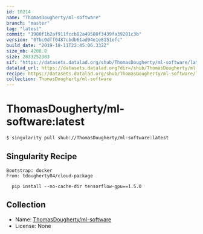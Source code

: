```yaml
---
id: 10214
name: "ThomasDougherty/ml-software"
branch: "master"
tag: "latest"
commit: "1980f1b2af911fccb82a49580f3439fa39201c3b"
version: "07bc0dff0487cbdb61ad94e1e8151efc"
build_date: "2019-10-11T22:45:06.332Z"
size_mb: 4208.0
size: 2833252383
sif: "https://datasets.datalad.org/shub/ThomasDougherty/ml-software/latest/2019-10-11-1980f1b2-07bc0dff/07bc0dff0487cbdb61ad94e1e8151efc.sif"
datalad_url: https://datasets.datalad.org?dir=/shub/ThomasDougherty/ml-software/latest/2019-10-11-1980f1b2-07bc0dff/
recipe: https://datasets.datalad.org/shub/ThomasDougherty/ml-software/latest/2019-10-11-1980f1b2-07bc0dff/Singularity
collection: ThomasDougherty/ml-software
---
```


# ThomasDougherty/ml-software:latest

```bash
$ singularity pull shub://ThomasDougherty/ml-software:latest
```

## Singularity Recipe

```singularity
Bootstrap: docker
From: tdougherty84/cloud-package

  pip install --no-cache-dir tensorflow-gpu==1.5.0
```

## Collection

 - Name: [ThomasDougherty/ml-software](https://github.com/ThomasDougherty/ml-software)
 - License: None

